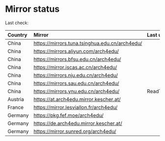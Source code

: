 <script src="./time.js"></script>
# Mirror status
Last check: <script type="text/javascript">localize(1695818091.9497402);</script>

|Country|Mirror|Last update|
|:------|:-----|:----------|
|China|https://mirrors.tuna.tsinghua.edu.cn/arch4edu/|<script type="text/javascript">localize(1695796567);</script>|
|China|https://mirrors.aliyun.com/arch4edu/|<script type="text/javascript">localize(1695796567);</script>|
|China|https://mirrors.bfsu.edu.cn/arch4edu/|<script type="text/javascript">localize(1695623718);</script>|
|China|https://mirror.iscas.ac.cn/arch4edu/|<script type="text/javascript">localize(1695796567);</script>|
|China|https://mirrors.nju.edu.cn/arch4edu/|<script type="text/javascript">localize(1695753229);</script>|
|China|https://mirrors.sau.edu.cn/arch4edu/|<script type="text/javascript">localize(1695796567);</script>|
|China|https://mirrors.ynu.edu.cn/arch4edu/|ReadTimeout|
|Austria|https://at.arch4edu.mirror.kescher.at/|<script type="text/javascript">localize(1695796567);</script>|
|France|https://mirror.lesviallon.fr/arch4edu/|<script type="text/javascript">localize(1695753229);</script>|
|Germany|https://pkg.fef.moe/arch4edu/|<script type="text/javascript">localize(1695796567);</script>|
|Germany|https://de.arch4edu.mirror.kescher.at/|<script type="text/javascript">localize(1695796567);</script>|
|Germany|https://mirror.sunred.org/arch4edu/|<script type="text/javascript">localize(1695796567);</script>|

<script src="./tablefilter/tablefilter.js"></script>
<script src="./table.js"></script>